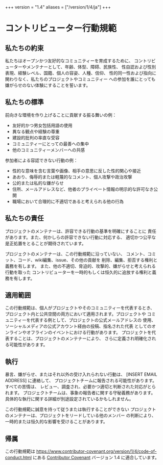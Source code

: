 +++
version = "1.4"
aliases = ["/version/1/4/ja"]
+++

# コントリビューター行動規範

## 私たちの約束

私たちはオープンかつ友好的なコミュニティーを育成するために、
コントリビューターやメンテナーとして、年齢、体型、障碍、民族性、
性自認および性別表現、経験レベル、国籍、個人の容姿、人種、信仰、
性的同一性および指向に関わりなく、私たちのプロジェクトやコミュニティー
への参加を誰にとっても嫌がらせのない体験にすることを誓います。

## 私たちの標準

前向きな環境を作り上げることに貢献する振る舞いの例：

* 友好的かつ男女包括用語の使用
* 異なる観点や経験の尊重
* 建設的批判の率直な受容
* コミュニティーにとっての最善への集中
* 他のコミュニティーメンバーへの共感

参加者による容認できない行動の例：

* 性的な意味を含む言葉や画像、相手の意思に反した性的関心や接近
* あおり、侮辱的または軽蔑的なコメント、個人攻撃や政治攻撃
* 公的または私的な嫌がらせ
* 住所、メールアドレスなど、他者のプライベート情報の明示的な許可なき公開
* 職場において合理的に不適切であると考えられる他の行為

## 私たちの責任

プロジェクトのメンテナーは、許容できる行動の基準を明確にすることに
責任があります。また、何かしらの許容できない行動に対応する、
適切かつ公平な是正処置をとることが期待されています。

プロジェクトのメンテナーは、この行動規範に沿っていない、
コメント、コミット、コード、wiki編集、issue、その他の貢献を
削除、編集、拒否する権利と義務を有します。
また、他の不適切、脅迫的、攻撃的、嫌がらせと考えられる行動を取った
コントリビューターを一時的もしくは恒久的に追放する権利と義務を有します。

## 適用範囲

この行動規範は、個人がプロジェクトやそのコミュニティーを代表するとき、
プロジェクト内と公共空間の両方において適用されます。プロジェクトや
コミュニティーを代表する例として、プロジェクトの公式メールアドレスの
使用、ソーシャルメディアの公式アカウント経由の投稿、指名された代表
としてのオンラインやオフラインのイベントにおける行動があります。
プロジェクトを代表することは、プロジェクトのメンテナーにより、
さらに定義され明確化される可能性があります。

## 執行

暴言、嫌がらせ、またはそれ以外の受け入れられない行動は、
[INSERT EMAIL ADDRESS] に連絡して、
プロジェクトチームに報告される可能性があります。すべての苦情は、
レビュー、調査され、必要かつ適切と判断された対応がとられます。
プロジェクトチームは、事象の報告者に関する守秘義務があります。
具体的な執行に関する詳細が別途設定されているかもしれません。

この行動規範に誠意を持って従うまたは執行することができない
プロジェクトのメンテナーは、プロジェクトをリードしている他のメンバー
の判断により、一時的または恒久的な影響を受けることがあります。

## 帰属

この行動規範は
https://www.contributor-covenant.org/version/1/4/code-of-conduct.html にある
[Contributor Covenant][homepage] バージョン 1.4 に適合しています。

[homepage]: https://www.contributor-covenant.org
